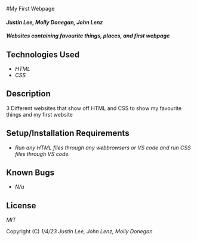 #My First Webpage

#### _Justin Lee, Molly Donegan, John Lenz_

#### _Websites containing favourite things, places, and first webpage_

## Technologies Used

* _HTML_
* _CSS_


## Description

3 Different websites that show off HTML and CSS to show my favourite things and my first website

## Setup/Installation Requirements

* _Run any HTML files through any webbrowsers or VS code and run CSS files through VS code._

## Known Bugs

* _N/a_

## License

_MIT_

Copyright (C) _1/4/23_ _Justin Lee, John Lenz, Molly Donegan_